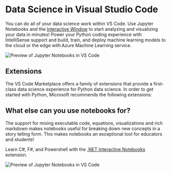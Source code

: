 Data Science in Visual Studio Code
==================================

You can do all of your data science work within VS Code. Use Jupyter Notebooks and the [Interactive Window](/docs/python/jupyter-support-py.md) to start analyzing and visualizing your data in minutes! Power your Python coding experience with IntelliSense support and build, train, and deploy machine learning models to the cloud or the edge with Azure Machine Learning service.

![Preview of Jupyter Notebooks in VS Code](images/overview/jupyter-notebook-preview.png)

Extensions
----------

The VS Code Marketplace offers a family of extensions that provide a first-class data science experience for Python data science. In order to get started with Python, Microsoft recommends the following extensions:

What else can you use notebooks for?
------------------------------------

The support for mixing executable code, equations, visualizations and rich markdown makes notebooks useful for breaking down new concepts in a story telling form. This makes notebooks an exceptional tool for educators and students!

Learn C\#, F\#, and Powershell with the [.NET Interactive Notebooks](https://marketplace.visualstudio.com/items?itemName=ms-dotnettools.dotnet-interactive-vscode) extension.

![Preview of Jupyter Notebooks in VS Code](images/overview/dotnet-interactive.png)
